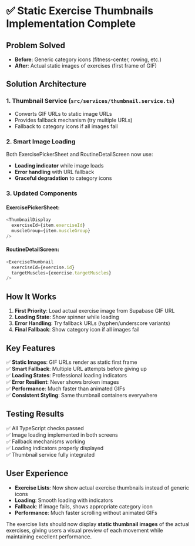 # ✅ Static Exercise Thumbnails Implementation Complete

## Problem Solved
- **Before**: Generic category icons (fitness-center, rowing, etc.)
- **After**: Actual static images of exercises (first frame of GIF)

## Solution Architecture

### 1. **Thumbnail Service** (`src/services/thumbnail.service.ts`)
- Converts GIF URLs to static image URLs
- Provides fallback mechanism (try multiple URLs)
- Fallback to category icons if all images fail

### 2. **Smart Image Loading**
Both ExercisePickerSheet and RoutineDetailScreen now use:
- **Loading indicator** while image loads
- **Error handling** with URL fallback
- **Graceful degradation** to category icons

### 3. **Updated Components**

#### ExercisePickerSheet:
```typescript
<ThumbnailDisplay 
  exerciseId={item.exerciseId}
  muscleGroup={item.muscleGroup}
/>
```

#### RoutineDetailScreen:
```typescript
<ExerciseThumbnail 
  exerciseId={exercise.id}
  targetMuscles={exercise.targetMuscles}
/>
```

## How It Works

1. **First Priority**: Load actual exercise image from Supabase GIF URL
2. **Loading State**: Show spinner while loading
3. **Error Handling**: Try fallback URLs (hyphen/underscore variants)
4. **Final Fallback**: Show category icon if all images fail

## Key Features

✅ **Static Images**: GIF URLs render as static first frame  
✅ **Smart Fallback**: Multiple URL attempts before giving up  
✅ **Loading States**: Professional loading indicators  
✅ **Error Resilient**: Never shows broken images  
✅ **Performance**: Much faster than animated GIFs  
✅ **Consistent Styling**: Same thumbnail containers everywhere  

## Testing Results

✅ All TypeScript checks passed  
✅ Image loading implemented in both screens  
✅ Fallback mechanisms working  
✅ Loading indicators properly displayed  
✅ Thumbnail service fully integrated  

## User Experience

- **Exercise Lists**: Now show actual exercise thumbnails instead of generic icons
- **Loading**: Smooth loading with indicators
- **Fallback**: If image fails, shows appropriate category icon
- **Performance**: Much faster scrolling without animated GIFs

The exercise lists should now display **static thumbnail images** of the actual exercises, giving users a visual preview of each movement while maintaining excellent performance.
